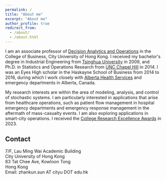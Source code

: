 ```yaml
---
permalink: /
title: "About me"
excerpt: "About me"
author_profile: true
redirect_from:
  - /about/
  - /about.html
---
```


I am an associate professor of [Decision Analytics and Operations](https://www.cb.cityu.edu.hk/staff/zhanksun/) in the College of Business, City University of Hong Kong. I received my bachelor's degree in Industrial Engineering from [Tsinghua University](https://en.wikipedia.org/wiki/Tsinghua_University) in 2009, and Ph.D. in Statistics and Operations Research from [UNC Chapel Hill](https://en.wikipedia.org/wiki/University_of_North_Carolina_at_Chapel_Hill) in 2014<a href="/files/PhD-Degree.pdf" style="color: inherit; text-decoration: none;">.</a> I was an Eyes High scholar in the Haskayne School of Business from 2014 to 2016, during which I work closely with [Alberta Health Services](https://www.albertahealthservices.ca/) and emergency departments in Alberta, Canada.

My research interests are within the area of modeling, analysis, and control of stochastic systems. I am particularly interested in applications that arise from healthcare operations, such as patient flow management in hospital emergency departments and emergency response management in the aftermath of mass-casualty events. I am also exploring applications in smart-city operations. I received the [College Research Excellence Awards](https://zhanksun.github.io/) in 2023.

## Contact

7/F, Lau Ming Wai Academic Building
<br/> City University of Hong Kong
<br/> 83 Tat Chee Ave, Kowloon Tong
<br/> Hong Kong
<br/> Email: zhankun.sun AT cityu DOT edu.hk
